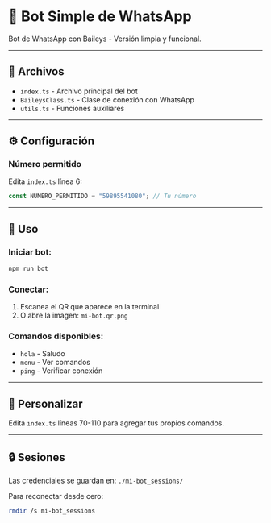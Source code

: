 # 🤖 Bot Simple de WhatsApp

Bot de WhatsApp con Baileys - Versión limpia y funcional.

---

## 📁 Archivos

- `index.ts` - Archivo principal del bot
- `BaileysClass.ts` - Clase de conexión con WhatsApp
- `utils.ts` - Funciones auxiliares

---

## ⚙️ Configuración

### Número permitido
Edita `index.ts` línea 6:

```typescript
const NUMERO_PERMITIDO = "59895541080"; // Tu número
```

---

## 🚀 Uso

### Iniciar bot:
```bash
npm run bot
```

### Conectar:
1. Escanea el QR que aparece en la terminal
2. O abre la imagen: `mi-bot.qr.png`

### Comandos disponibles:
- `hola` - Saludo
- `menu` - Ver comandos
- `ping` - Verificar conexión

---

## 📝 Personalizar

Edita `index.ts` líneas 70-110 para agregar tus propios comandos.

---

## 🔒 Sesiones

Las credenciales se guardan en: `./mi-bot_sessions/`

Para reconectar desde cero:
```bash
rmdir /s mi-bot_sessions
```
